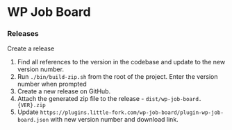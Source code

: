 # WP Job Board

### Releases

Create a release

1. Find all references to the version in the codebase and update to the new version number.
1. Run `./bin/build-zip.sh` from the root of the project. Enter the version number when prompted
1. Create a new release on GitHub.
1. Attach the generated zip file to the release - `dist/wp-job-board.{VER}.zip`
1. Update `https://plugins.little-fork.com/wp-job-board/plugin-wp-job-board.json` with new version number and download link.
